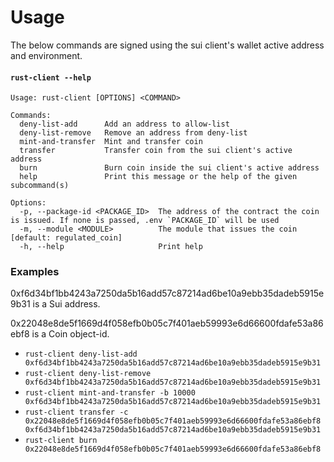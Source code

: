 # Usage

The below commands are signed using the sui client's wallet active address and environment.

#### `rust-client --help`
```
Usage: rust-client [OPTIONS] <COMMAND>

Commands:
  deny-list-add      Add an address to allow-list
  deny-list-remove   Remove an address from deny-list
  mint-and-transfer  Mint and transfer coin
  transfer           Transfer coin from the sui client's active address
  burn               Burn coin inside the sui client's active address
  help               Print this message or the help of the given subcommand(s)

Options:
  -p, --package-id <PACKAGE_ID>  The address of the contract the coin is issued. If none is passed, .env `PACKAGE_ID` will be used
  -m, --module <MODULE>          The module that issues the coin [default: regulated_coin]
  -h, --help                     Print help
```

### Examples

0xf6d34bf1bb4243a7250da5b16add57c87214ad6be10a9ebb35dadeb5915e9b31 is a Sui address.

0x22048e8de5f1669d4f058efb0b05c7f401aeb59993e6d66600fdafe53a86ebf8 is a Coin object-id.

- `rust-client deny-list-add 0xf6d34bf1bb4243a7250da5b16add57c87214ad6be10a9ebb35dadeb5915e9b31`
- `rust-client deny-list-remove 0xf6d34bf1bb4243a7250da5b16add57c87214ad6be10a9ebb35dadeb5915e9b31`
- `rust-client mint-and-transfer -b 10000 0xf6d34bf1bb4243a7250da5b16add57c87214ad6be10a9ebb35dadeb5915e9b31`
- `rust-client transfer -c 0x22048e8de5f1669d4f058efb0b05c7f401aeb59993e6d66600fdafe53a86ebf8 0xf6d34bf1bb4243a7250da5b16add57c87214ad6be10a9ebb35dadeb5915e9b31`
- `rust-client burn 0x22048e8de5f1669d4f058efb0b05c7f401aeb59993e6d66600fdafe53a86ebf8`

